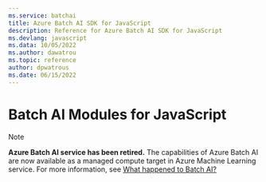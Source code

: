 ```yaml
---
ms.service: batchai
title: Azure Batch AI SDK for JavaScript
description: Reference for Azure Batch AI SDK for JavaScript
ms.devlang: javascript
ms.data: 10/05/2022
ms.author: dawatrou
ms.topic: reference
author: dpwatrous
ms.date: 06/15/2022
---
```

# Batch AI Modules for JavaScript

>[!NOTE]
>**Azure Batch AI service has been retired.** The capabilities of Azure Batch AI are now available as a managed compute target in Azure Machine Learning service. For more information, see [What happened to Batch AI?](https://aka.ms/batchai-retirement)